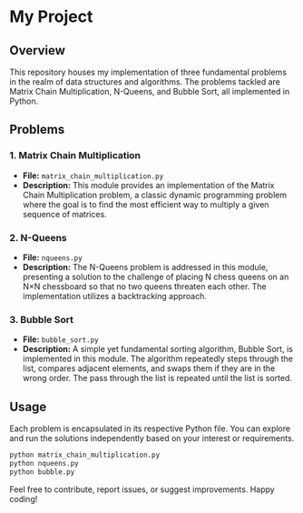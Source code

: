 # My Project

## Overview
This repository houses my implementation of three fundamental problems in the realm of data structures and algorithms. The problems tackled are Matrix Chain Multiplication, N-Queens, and Bubble Sort, all implemented in Python.

## Problems

### 1. Matrix Chain Multiplication
- **File:** `matrix_chain_multiplication.py`
- **Description:** This module provides an implementation of the Matrix Chain Multiplication problem, a classic dynamic programming problem where the goal is to find the most efficient way to multiply a given sequence of matrices.

### 2. N-Queens
- **File:** `nqueens.py`
- **Description:** The N-Queens problem is addressed in this module, presenting a solution to the challenge of placing N chess queens on an N×N chessboard so that no two queens threaten each other. The implementation utilizes a backtracking approach.

### 3. Bubble Sort
- **File:** `bubble_sort.py`
- **Description:** A simple yet fundamental sorting algorithm, Bubble Sort, is implemented in this module. The algorithm repeatedly steps through the list, compares adjacent elements, and swaps them if they are in the wrong order. The pass through the list is repeated until the list is sorted.

## Usage
Each problem is encapsulated in its respective Python file. You can explore and run the solutions independently based on your interest or requirements.

```bash
python matrix_chain_multiplication.py
python nqueens.py
python bubble.py
```

Feel free to contribute, report issues, or suggest improvements. Happy coding!
